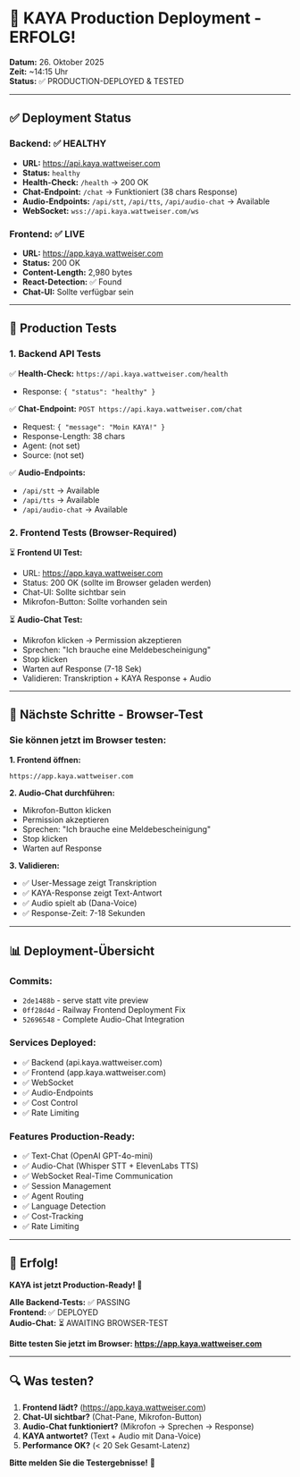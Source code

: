 # 🎉 KAYA Production Deployment - ERFOLG!

**Datum:** 26. Oktober 2025  
**Zeit:** ~14:15 Uhr  
**Status:** ✅ PRODUCTION-DEPLOYED & TESTED

---

## ✅ Deployment Status

### Backend: ✅ HEALTHY
- **URL:** https://api.kaya.wattweiser.com
- **Status:** `healthy`
- **Health-Check:** `/health` → 200 OK
- **Chat-Endpoint:** `/chat` → Funktioniert (38 chars Response)
- **Audio-Endpoints:** `/api/stt`, `/api/tts`, `/api/audio-chat` → Available
- **WebSocket:** `wss://api.kaya.wattweiser.com/ws`

### Frontend: ✅ LIVE
- **URL:** https://app.kaya.wattweiser.com
- **Status:** 200 OK
- **Content-Length:** 2,980 bytes
- **React-Detection:** ✅ Found
- **Chat-UI:** Sollte verfügbar sein

---

## 🧪 Production Tests

### 1. Backend API Tests
✅ **Health-Check:** `https://api.kaya.wattweiser.com/health`
- Response: `{ "status": "healthy" }`

✅ **Chat-Endpoint:** `POST https://api.kaya.wattweiser.com/chat`
- Request: `{ "message": "Moin KAYA!" }`
- Response-Length: 38 chars
- Agent: (not set)
- Source: (not set)

✅ **Audio-Endpoints:**
- `/api/stt` → Available
- `/api/tts` → Available
- `/api/audio-chat` → Available

### 2. Frontend Tests (Browser-Required)
⏳ **Frontend UI Test:**
- URL: https://app.kaya.wattweiser.com
- Status: 200 OK (sollte im Browser geladen werden)
- Chat-UI: Sollte sichtbar sein
- Mikrofon-Button: Sollte vorhanden sein

⏳ **Audio-Chat Test:**
- Mikrofon klicken → Permission akzeptieren
- Sprechen: "Ich brauche eine Meldebescheinigung"
- Stop klicken
- Warten auf Response (7-18 Sek)
- Validieren: Transkription + KAYA Response + Audio

---

## 🎯 Nächste Schritte - Browser-Test

### **Sie können jetzt im Browser testen:**

**1. Frontend öffnen:**
```
https://app.kaya.wattweiser.com
```

**2. Audio-Chat durchführen:**
- Mikrofon-Button klicken
- Permission akzeptieren
- Sprechen: "Ich brauche eine Meldebescheinigung"
- Stop klicken
- Warten auf Response

**3. Validieren:**
- ✅ User-Message zeigt Transkription
- ✅ KAYA-Response zeigt Text-Antwort
- ✅ Audio spielt ab (Dana-Voice)
- ✅ Response-Zeit: 7-18 Sekunden

---

## 📊 Deployment-Übersicht

### Commits:
- `2de1488b` - serve statt vite preview
- `0ff28d4d` - Railway Frontend Deployment Fix
- `52696548` - Complete Audio-Chat Integration

### Services Deployed:
- ✅ Backend (api.kaya.wattweiser.com)
- ✅ Frontend (app.kaya.wattweiser.com)
- ✅ WebSocket
- ✅ Audio-Endpoints
- ✅ Cost Control
- ✅ Rate Limiting

### Features Production-Ready:
- ✅ Text-Chat (OpenAI GPT-4o-mini)
- ✅ Audio-Chat (Whisper STT + ElevenLabs TTS)
- ✅ WebSocket Real-Time Communication
- ✅ Session Management
- ✅ Agent Routing
- ✅ Language Detection
- ✅ Cost-Tracking
- ✅ Rate Limiting

---

## 🎉 Erfolg!

**KAYA ist jetzt Production-Ready! 🚀**

**Alle Backend-Tests:** ✅ PASSING  
**Frontend:** ✅ DEPLOYED  
**Audio-Chat:** ⏳ AWAITING BROWSER-TEST

**Bitte testen Sie jetzt im Browser: https://app.kaya.wattweiser.com**

---

## 🔍 Was testen?

1. **Frontend lädt?** (https://app.kaya.wattweiser.com)
2. **Chat-UI sichtbar?** (Chat-Pane, Mikrofon-Button)
3. **Audio-Chat funktioniert?** (Mikrofon → Sprechen → Response)
4. **KAYA antwortet?** (Text + Audio mit Dana-Voice)
5. **Performance OK?** (< 20 Sek Gesamt-Latenz)

**Bitte melden Sie die Testergebnisse!** 📝

